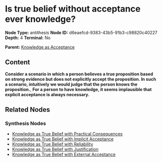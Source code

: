 # Is true belief without acceptance ever knowledge?

**Node Type:** antithesis
**Node ID:** d6eaefcd-9383-43b5-91b3-c98820c40227
**Depth:** 4
**Terminal:** No

**Parent:** [Knowledge as Acceptance](knowledge-as-acceptance-synthesis-60b939e7-5224-44e7-936f-0c6e607977f3.md)

## Content

**Consider a scenario in which a person believes a true proposition based on strong evidence but does not explicitly accept the proposition. In such a scenario, intuitively we would judge that the person knows the proposition.**, **For a person to have knowledge, it seems implausible that explicit acceptance is always necessary.**

## Related Nodes

### Synthesis Nodes

- [Knowledge as True Belief with Practical Consequences](knowledge-as-true-belief-with-practical-consequences-synthesis-c751aadd-14a5-420b-bb74-137dc9a893f8.md)
- [Knowledge as True Belief with Implicit Acceptance](knowledge-as-true-belief-with-implicit-acceptance-synthesis-f7816b31-51b5-4646-8c69-4b96e326f17b.md)
- [Knowledge as True Belief with Reliability](knowledge-as-true-belief-with-reliability-synthesis-47bca190-cbe5-407b-8a2d-e1f83148895e.md)
- [Knowledge as True Belief with Justification](knowledge-as-true-belief-with-justification-synthesis-4c2efaf7-0ffc-4438-adfa-483ae0b02712.md)
- [Knowledge as True Belief with External Acceptance](knowledge-as-true-belief-with-external-acceptance-synthesis-8bc09a0b-35ab-4970-971f-f5cd92a7d864.md)
